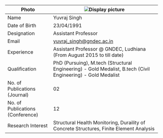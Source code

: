 
| Photo | ![Display picture](https://github.com/yuvrajsingh2304/yjs/blob/main/FacultyProfile/YJS/uv.png) 
| ------ | -------- |
| Name | Yuvraj Singh |
| Date of Birth | 23/04/1991 |
| Designation | Assistant Professor |
| Email | yuvraj_singh@gndec.ac.in |
| Experience | Assistant Professor @ GNDEC, Ludhiana (From August 2015 to till date) |
| Qualification | PhD (Pursuing), M.tech (Structural Engineering) - Gold Medalist, B.tech (Civil Engineering) - Gold Medalist |
| No. of Publications (Journal) | 02 |
| No. of Publications (Conference) | 12 |
| Research Interest | Structural Health Monitoring, Duraility of Concrete Structures, Finite Element Analysis |
